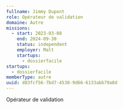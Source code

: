 ```yaml
---
fullname: Jimmy Dupont
role: Opérateur de validation
domaine: Autre
missions:
  - start: 2023-03-08
    end: 2024-09-30
    status: independent
    employer: Malt
    startups:
      - dossierfacile
startups:
  - dossierfacile
memberType: autre
uuid: d83fcf56-7bd7-4530-9d66-6133abb79a8d
---
```

Opérateur de validation
